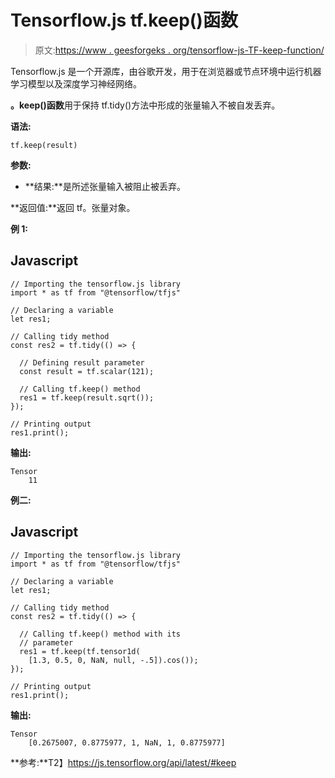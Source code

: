 # Tensorflow.js tf.keep()函数

> 原文:[https://www . geesforgeks . org/tensorflow-js-TF-keep-function/](https://www.geeksforgeeks.org/tensorflow-js-tf-keep-function/)

Tensorflow.js 是一个开源库，由谷歌开发，用于在浏览器或节点环境中运行机器学习模型以及深度学习神经网络。

**。keep()函数**用于保持 tf.tidy()方法中形成的张量输入不被自发丢弃。

**语法:**

```
tf.keep(result)
```

**参数:**

*   **结果:**是所述张量输入被阻止被丢弃。

**返回值:**返回 tf。张量对象。

**例 1:**

## Javascript

```
// Importing the tensorflow.js library
import * as tf from "@tensorflow/tfjs"

// Declaring a variable
let res1;

// Calling tidy method
const res2 = tf.tidy(() => {

  // Defining result parameter
  const result = tf.scalar(121);

  // Calling tf.keep() method
  res1 = tf.keep(result.sqrt());
});

// Printing output
res1.print();
```

**输出:**

```
Tensor
    11
```

**例二:**

## Javascript

```
// Importing the tensorflow.js library
import * as tf from "@tensorflow/tfjs"

// Declaring a variable
let res1;

// Calling tidy method
const res2 = tf.tidy(() => {

  // Calling tf.keep() method with its
  // parameter
  res1 = tf.keep(tf.tensor1d(
    [1.3, 0.5, 0, NaN, null, -.5]).cos());
});

// Printing output
res1.print();
```

**输出:**

```
Tensor
    [0.2675007, 0.8775977, 1, NaN, 1, 0.8775977]
```

**参考:**T2】https://js.tensorflow.org/api/latest/#keep